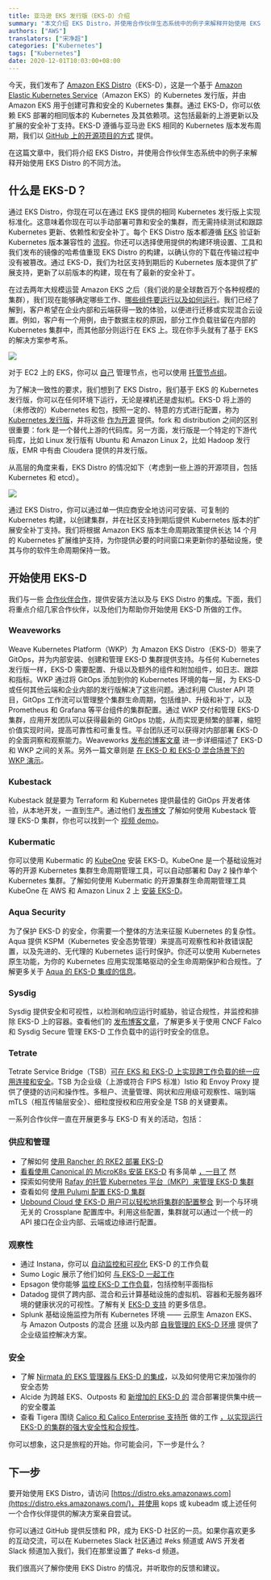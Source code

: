 ```yaml
---
title: 亚马逊 EKS 发行版（EKS-D）介绍
summary: "本文介绍 EKS Distro，并使用合作伙伴生态系统中的例子来解释开始使用 EKS Distro 的不同方法。"
authors: ["AWS"]
translators: ["宋净超"]
categories: ["Kubernetes"]
tags: ["Kubernetes"]
date: 2020-12-01T10:03:00+08:00
---
```


今天，我们发布了 [Amazon EKS Distro](https://distro.eks.amazonaws.com/)（EKS-D），这是一个基于 [Amazon Elastic Kubernetes Service](https://amazonaws-china.com/eks/)（Amazon EKS）的 Kubernetes 发行版，并由 Amazon EKS 用于创建可靠和安全的 Kubernetes 集群。通过 EKS-D，你可以依赖 EKS 部署的相同版本的 Kubernetes 及其依赖项。这包括最新的上游更新以及扩展的安全补丁支持。EKS-D 遵循与亚马逊 EKS 相同的 Kubernetes 版本发布周期，我们以 [GitHub 上的开源项目的方式](https://github.com/aws/eks-distro) 提供。

在这篇文章中，我们将介绍 EKS Distro，并使用合作伙伴生态系统中的例子来解释开始使用 EKS Distro 的不同方法。

## 什么是 EKS-D？

通过 EKS Distro，你现在可以在通过 EKS 提供的相同 Kubernetes 发行版上实现标准化。这意味着你现在可以手动部署可靠和安全的集群，而无需持续测试和跟踪 Kubernetes 更新、依赖性和安全补丁。每个 EKS Distro 版本都遵循 [EKS](https://docs.aws.amazon.com/eks/latest/userguide/kubernetes-versions.html#kubernetes-release-calendar) 验证新 Kubernetes 版本兼容性的 [流程](https://docs.aws.amazon.com/eks/latest/userguide/kubernetes-versions.html#kubernetes-release-calendar)。你还可以选择使用提供的构建环境设置、工具和我们发布的镜像的哈希值重现 EKS Distro 的构建，以确认你的下载在传输过程中没有被篡改。通过 EKS-D，我们为社区支持到期后的 Kubernetes 版本提供了扩展支持，更新了以前版本的构建，现在有了最新的安全补丁。

在过去两年大规模运营 Amazon EKS 之后（我们说的是全球数百万个各种规模的集群），我们现在能够确定哪些工作、[哪些组件要运行以及如何运行](https://kccncna19.sched.com/event/Uaav/living-with-the-pathology-of-the-cloud-how-aws-runs-lots-of-clusters-micah-hausler-amazon)。我们已经了解到，客户希望在企业内部和云端获得一致的体验，以便进行迁移或实现混合云设置。例如，客户有一个用例，由于数据主权的原因，部分工作负载驻留在内部的 Kubernetes 集群中，而其他部分则运行在 EKS 上。现在你手头就有了基于 EKS 的解决方案参考系。

![](0081Kckwgy1glhwzwpf3fj30rs0fst9y.jpg)

对于 EC2 上的 EKS，你可以 [自己](https://docs.aws.amazon.com/eks/latest/userguide/worker.html) 管理节点，也可以使用 [托管节点组](https://docs.aws.amazon.com/eks/latest/userguide/managed-node-groups.html)。

为了解决一致性的要求，我们想到了 EKS Distro，我们基于 EKS 的 Kubernetes 发行版，你可以在任何环境下运行，无论是裸机还是虚拟机。EKS-D 将上游的（未修改的）Kubernetes 和包，按照一定的、特意的方式进行配置，称为 [Kubernetes 发行版](https://github.com/cncf/k8s-conformance/blob/master/faq.md)，并将这些 [作为开源](https://github.com/aws/eks-distro) 提供。fork 和 distribution 之间的区别很重要：fork 是一个替代上游的代码库。另一方面，发行版是一个特定的下游代码库，比如 Linux 发行版有 Ubuntu 和 Amazon Linux 2，比如 Hadoop 发行版，EMR 中有由 Cloudera 提供的并发行版。

从高层的角度来看，EKS Distro 的情况如下（考虑到一些上游的开源项目，包括 Kubernetes 和 etcd）。

![](0081Kckwgy1glhwzx24n5j30sg0p1q45.jpg)

通过 EKS Distro，你可以通过单一供应商安全地访问可安装、可复制的 Kubernetes 构建，以创建集群，并在社区支持到期后提供 Kubernetes 版本的扩展安全补丁支持。我们将根据 Amazon EKS 版本生命周期政策提供长达 14 个月的 Kubernetes 扩展维护支持，为你提供必要的时间窗口来更新你的基础设施，使其与你的软件生命周期保持一致。

## 开始使用 EKS-D

我们与一些 [合作伙伴合作](https://amazonaws-china.com/eks/eks-distro)，提供安装方法以及与 EKS Distro 的集成。下面，我们将重点介绍几家合作伙伴，以及他们为帮助你开始使用 EKS-D 所做的工作。

### Weaveworks

Weave Kubernetes Platform（WKP）为 Amazon EKS Distro（EKS-D）带来了 GitOps，并为内部安装、创建和管理 EKS-D 集群提供支持。与任何 Kubernetes 发行版一样，EKS-D 需要配置、升级以及额外的组件和附加组件，如日志、跟踪和指标。WKP 通过将 GitOps 添加到你的 Kubernetes 环境的每一层，为 EKS-D 或任何其他云端和企业内部的发行版解决了这些问题。通过利用 Cluster API 项目，GitOps 工作流可以管理整个集群生命周期，包括维护、升级和补丁，以及 Prometheus 和 Grafana 等平台组件的集群配置。通过 WKP 交付和管理 EKS-D 集群，应用开发团队可以获得最新的 GitOps 功能，从而实现更频繁的部署，缩短价值实现时间，提高可靠性和可重复性。平台团队还可以获得对内部部署 EKS-D 的全面洞察和观察能力。Weaveworks [发布的博客文章](https://weave.works/blog/on-prem-kubernetes-gitops-eks-distro) 进一步详细描述了 EKS-D 和 WKP 之间的关系。另外一篇文章则是 [在 EKS-D 和 EKS-D 混合场景下的 WKP 演示](https://weave.works/blog/multicluster-gitops-eks-d-wkp)。

### Kubestack

Kubestack 就是要为 Terraform 和 Kubernetes 提供最佳的 GitOps 开发者体验，从本地开发，一直到生产。通过他们 [发布博文](https://dev.to/kubestack/localhost-eks-development-environments-with-eks-d-and-kubestack-4p6) 了解如何使用 Kubestack 管理 EKS-D 集群，你也可以找到一个 [视频 demo](https://www.youtube.com/watch?v=TcVwtfFww4w)。

### Kubermatic

你可以使用 Kubermatic 的 [KubeOne](https://www.kubermatic.com/products/kubeone/) 安装 EKS-D。KubeOne 是一个基础设施对等的开源 Kubernetes 集群生命周期管理工具，可以自动部署和 Day 2 操作单个 Kubernetes 集群。了解如何使用 Kubermatic 的开源集群生命周期管理工具 KubeOne 在 AWS 和 Amazon Linux 2 上 [安装 EKS-D](https://www.kubermatic.com/blog/run-amazon-eks-distro-with-kubeone)。

### Aqua Security

为了保护 EKS-D 的安全，你需要一个整体的方法来征服 Kubernetes 的复杂性。Aqua 提供 KSPM（Kubernetes 安全态势管理）来提高可观察性和补救错误配置，以及先进的、无代理的 Kubernetes 运行时保护。你还可以使用 Kubernetes 原生功能，为你的 Kubernetes 应用实现策略驱动的全生命周期保护和合规性。了解更多关于 [Aqua 的 EKS-D 集成的信息](https://blog.aquasec.com/aws-security-eks-distro)。

### Sysdig

Sysdig 提供安全和可视性，以检测和响应运行时威胁，验证合规性，并监控和排除 EKS-D 上的容器。查看他们的 [发布博客文章](https://sysdig.com/blog/security-compliance-visibility-amazon-eks-d)，了解更多关于使用 CNCF Falco 和 Sysdig Secure 管理 EKS-D 工作负载中的运行时安全的信息。

### Tetrate

Tetrate Service Bridge（TSB）[可在 EKS 和 EKS-D 上实现跨工作负载的统一应用连接和安全](https://www.tetrate.io/blog/tetrate-expands-aws-partnership-to-bring-enterprise-grade-istio-for-eks-and-eks-distro/)。TSB 为企业级（上游或符合 FIPS 标准）Istio 和 Envoy Proxy 提供了便捷的访问和操作性。多租户、流量管理、网状和应用级可观察性、端到端 mTLS（相互传输层安全）、细粒度授权和应用安全是 TSB 的关键要素。

一系列合作伙伴一直在开展更多与 EKS-D 有关的活动，包括：

### 供应和管理

- 了解如何 [使用 Rancher 的 RKE2 部署 EKS-D](https://rancher.com/blog/2020/RKE2-supports-amazon-EKS-distro)
-  [看看使用 Canonical 的 MicroK8s 安装 EKS-D](https://snapcraft.io/eks) 有多简单 [，一目了](https://snapcraft.io/eks) 然
- 探索如何使用 [Rafay 的托管 Kubernetes 平台（MKP）来管理 EKS-D 集群](https://rafay.co/the-kubernetes-current/how-to-provision-and-manage-amazons-eks-distribution-using-rafay)
- 查看如何 [使用 Pulumi 配置 EKS-D 集群](https://pulumi.com/blog/amazon-eks-distro)
- [Upbound Cloud 使 EKS-D 用户可以轻松地将集群的配置整合](https://blog.upbound.io/eks-d-and-upbound/) 到一个与环境无关的 Crossplane 配置库中。利用这些配置，集群就可以通过一个统一的 API 接口在企业内部、云端或边缘进行配置。

### 观察性

- 通过 Instana，你可以 [自动监控和可视化](https://instana.com/blog/instana-brings-best-in-class-observability-with-the-new-amazon-kubernetes-distribution/) EKS-D 的工作负载
- Sumo Logic 展示了他们如何 [与 EKS-D 一起工作](https://www.sumologic.com/blog/monitor-aws-kubernetes-service/)
- Epsagon 使你能够 [监控 EKS-D 工作负载](https://epsagon.com/announcements/amazon-eks-distro/)，包括控制平面指标
- Datadog 提供了跨内部、混合和云计算基础设施的虚拟机、容器和无服务器环境的健康状况的可视性。了解有关 [EKS-D 支持](https://www.datadoghq.com/blog/amazon-eks-distro-monitoring/) 的更多信息。
- Splunk 基础设施监控为所有 Kubernetes 环境 —— 云原生 Amazon EKS、与 Amazon Outposts 的混合 [环境](https://www.splunk.com/en_us/blog/devops/monitor-amazon-eks-distro-eks-d-with-splunk.html) 以及内部 [自我管理的 EKS-D 环境](https://www.splunk.com/en_us/blog/devops/monitor-amazon-eks-distro-eks-d-with-splunk.html) 提供了企业级监控解决方案。

### 安全

- 了解 [Nirmata 的 EKS 管理器与 EKS-D 的集成](https://nirmata.com/2020/11/20/nirmata-delivers-consistent-hybrid-cloud-kubernetes-with-aws/)，以及如何使用它来加强你的安全态势
- Alcide 为跨越 EKS、Outposts 和 [新增加的 EKS-D 的](https://blog.alcide.io/alcide-and-amazon-eks-distro) 混合部署提供集中统一的安全覆盖
- 查看 Tigera 围绕 [Calico 和 Calico Enterprise 支持所](https://www.tigera.io/blog/tigera-amazon-eks-distro) 做的工作 [，以实现运行 EKS-D 的集群的强大安全性和合规性](https://www.tigera.io/blog/tigera-amazon-eks-distro)。

你可以想象，这只是旅程的开始。你可能会问，下一步是什么？

## 下一步

要开始使用 EKS Distro，请访问 [https://distro.eks.amazonaws.com](https://distro.eks.amazonaws.com/)，并使用 kops 或 kubeadm 或上述任何一个合作伙伴提供的解决方案亲自尝试。

你可以通过 GitHub 提供反馈和 PR，成为 EKS-D 社区的一员。如果你喜欢更多的互动交流，可以在 Kubernetes Slack 社区通过 #eks 频道或 AWS 开发者 Slack 频道加入我们，我们在那里设置了 #eks-d 频道。

我们很高兴了解你使用 EKS Distro 的情况，并听取你的反馈和建议。
